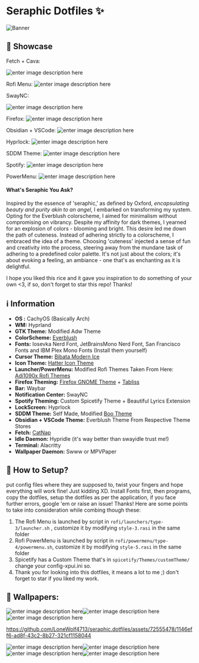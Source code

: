 ﻿# Seraphic Dotfiles ✨

![Banner](https://i.imgur.com/xOOLqSL.png)
## 🦋 Showcase
Fetch + Cava:

![enter image description here](https://i.imgur.com/eTHIX37.gif)

Rofi Menu:
![enter image description here](https://i.imgur.com/CmAtp5N.png)

SwayNC:

![enter image description here](https://i.imgur.com/pAHJ642.gif)

Firefox:
![enter image description here](https://i.imgur.com/0BoKqUr.png)

Obsidian + VSCode:
![enter image description here](https://i.imgur.com/GzBBlOk.png)

Hyprlock:
![enter image description here](https://i.imgur.com/4PHoCci.png)

SDDM Theme:
![enter image description here](https://i.imgur.com/hHPhKe8.png)

Spotify:
![enter image description here](https://i.imgur.com/os8yT6G.gif)


PowerMenu:
![enter image description here](https://i.imgur.com/FnHboPx.png)
#### What's Seraphic You Ask?
Inspired by the essence of 'seraphic,' as defined by Oxford, *encapsulating beauty and purity akin to an angel*, I embarked on transforming my system. Opting for the Everblush colorscheme, I aimed for minimalism without compromising on vibrancy. Despite my affinity for dark themes, I yearned for an explosion of colors - blooming and bright. This desire led me down the path of cuteness. Instead of adhering strictly to a colorscheme, I embraced the idea of a theme. Choosing 'cuteness' injected a sense of fun and creativity into the process, steering away from the mundane task of adhering to a predefined color palette. It's not just about the colors; it's about evoking a feeling, an ambiance - one that's as enchanting as it is delightful.

I hope you liked this rice and it gave you inspiration to do something of your own <3, if so, don't forget to star this repo! 
Thanks!

## ℹ️ Information 

 - **OS :** CachyOS (Basically Arch)
 - **WM:** Hyprland
 - **GTK Theme:** Modified Adw Theme
 - **ColorScheme:** [Everblush](https://github.com/Everblush/everblush)
 - **Fonts:** Iosevka Nerd Font, JetBrainsMono Nerd Font, San Francisco Fonts and IBM Plex Mono Fonts (Install them yourself)
 - **Cursor Theme:** [Bibata Modern Ice](https://www.pling.com/p/1197198/)
 - **Icon Theme:** [Hatter Icon Theme](https://www.gnome-look.org/p/2146096)
 - **Launcher/PowerMenu:** Modified Rofi Themes Taken From Here: [Adi1090x Rofi Themes](https://github.com/adi1090x/rofi)
 - **Firefox Theming:** [Firefox GNOME Theme](https://github.com/rafaelmardojai/firefox-gnome-theme) + [Tabliss](https://addons.mozilla.org/en-US/firefox/addon/tabliss/?utm_source=addons.mozilla.org&utm_medium=referral&utm_content=search)
 - **Bar:** Waybar
 - **Notification Center:** SwayNC
 - **Spotify Theming:** Custom Spicetify Theme + Beautiful Lyrics Extension
 - **LockScreen:** Hyprlock
 - **SDDM Theme:** Self Made, Modified [Boo Theme](https://github.com/PROxZIMA/boo-sddm)
 - **Obsidian + VSCode Theme:** Everblush Theme From Respective Theme Stores
 - **Fetch:** [CatNap](https://github.com/iinsertNameHere/catnap)
 - **Idle Daemon:** Hypridle (it's way better than swayidle trust me!)
 - **Terminal:** Alacritty
 - **Wallpaper Daemon:** Swww or MPVPaper
 
 ## 🌈 How to Setup?
put config files where they are supposed to, twist your fingers and hope everything will work fine! Just kidding XD. Install Fonts first, then programs, copy the dotfiles, setup the dotfiles as per the application, if you face further errors, google 'em or raise an issue!
Thanks! 
Here are some points to take into consideration while combing though these:
1. The Rofi Menu is launched by script in `rofi/launchers/type-3/launcher.sh` , customize it by modifying `style-3.rasi` in the same folder
2. Rofi PowerMenu is launched by script in `rofi/powermenu/type-4/powermenu.sh`, customize it by modifying `style-5.rasi`  in the same folder
3. Spicetify has a Custom Theme that's in `spicetify/Themes/customTheme/` change your config-xpui.ini so.
4. Thank you for looking into this dotfiles, it means a lot to me ;) don't forget to star if you liked my work.

## 🌊 Wallpapers:
![enter image description here](https://i.imgur.com/JeMPPx1.jpeg)![enter image description here](https://i.imgur.com/ni8JjkZ.jpeg)![enter image description here](https://i.imgur.com/76T5vK3.jpeg)



https://github.com/LoneWolf4713/seraphic.dotfiles/assets/72555478/1146eff6-ad8f-43c2-8b27-321cf1158044




![enter image description here](https://i.imgur.com/1ioXZiW.gif)![enter image description here](https://i.imgur.com/43ejN4f.png)![enter image description here](https://i.imgur.com/IxfFLAM.png)![enter image description here](https://i.imgur.com/hBFFEqi.png)
